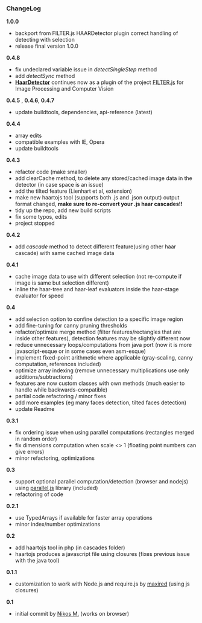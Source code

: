 ### ChangeLog

__1.0.0__
* backport from FILTER.js HAARDetector plugin correct handling of detecting with selection
* release final version 1.0.0

__0.4.8__
* fix undeclared variable issue in *detectSingleStep* method
* add *detectSync* method
* [**HaarDetector**](https://github.com/foo123/FILTER.js/blob/master/src/plugins/HaarDetector.js) continues now as a plugin of the project [FILTER.js](https://github.com/foo123/FILTER.js) for Image Processing and Computer Vision
 

__0.4.5__ , __0.4.6__, __0.4.7__
* update buildtools, dependencies, api-reference (latest)


__0.4.4__
* array edits
* compatible examples with IE, Opera
* update buildtools


__0.4.3__
* refactor code (make smaller)
* add clearCache method, to delete any stored/cached image data in the detector (in case space is an issue)
* add the tilted feature (Lienhart et al, extension)
* make new haartojs tool (supports both .js and .json output) output format changed, __make sure to re-convert your .js haar cascades!!__
* tidy up the repo, add new build scripts
* fix some typos, edits
* project stopped

__0.4.2__
* add _cascade_ method to detect different feature(using other haar cascade) with same cached image data

__0.4.1__
* cache image data to use with different selection (not re-compute if image is same but selection different)
* inline the haar-tree and haar-leaf evaluators inside the haar-stage evaluator for speed

__0.4__
* add selection option to confine detection to a specific image region 
* add fine-tuning for canny pruning thresholds
* refactor/optimize merge method (filter features/rectangles that are inside other features), detection features may be slightly different now
* reduce unnecessary loops/computations from java port (now it is more javascript-esque or in some cases even asm-esque)
* implement fixed-point arithmetic where applicable (gray-scaling, canny computation, references included)
* optimize array indexing (remove unnecessary multiplications use only additions/subtractions)
* features are now custom classes with own methods (much easier to handle while backwards-compatible)
* partial code refactoring / minor fixes
* add more examples (eg many faces detection, tilted faces detection)
* update Readme

__0.3.1__
* fix ordering issue when using parallel computations (rectangles merged in random order)
* fix dimensions computation when scale <> 1 (floating point numbers can give errors)
* minor refactoring, optimizations

__0.3__
* support optional parallel computation/detection (browser and nodejs) using [parallel.js](https://github.com/adambom/parallel.js) library (included)
* refactoring of code

__0.2.1__
* use TypedArrays if available for faster array operations
* minor index/number optimizations

__0.2__
* add haartojs tool in php (in cascades folder)
* haartojs produces a javascript file using closures (fixes previous issue with the java tool)

__0.1.1__
* customization to work with Node.js and require.js by [maxired](https://github.com/maxired)  (using js closures) 

__0.1__
* initial commit by [Nikos M.](https://github.com/foo123) (works on browser)
